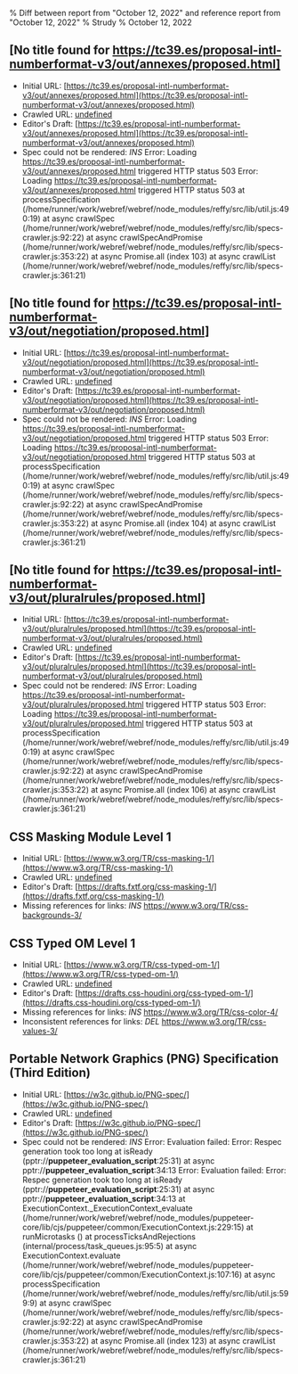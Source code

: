 % Diff between report from "October 12, 2022" and reference report from "October 12, 2022"
% Strudy
% October 12, 2022

## [No title found for https://tc39.es/proposal-intl-numberformat-v3/out/annexes/proposed.html]

- Initial URL: [https://tc39.es/proposal-intl-numberformat-v3/out/annexes/proposed.html](https://tc39.es/proposal-intl-numberformat-v3/out/annexes/proposed.html)
- Crawled URL: [undefined](undefined)
- Editor's Draft: [https://tc39.es/proposal-intl-numberformat-v3/out/annexes/proposed.html](https://tc39.es/proposal-intl-numberformat-v3/out/annexes/proposed.html)
- Spec could not be rendered: *INS* Error: Loading https://tc39.es/proposal-intl-numberformat-v3/out/annexes/proposed.html triggered HTTP status 503 Error: Loading https://tc39.es/proposal-intl-numberformat-v3/out/annexes/proposed.html triggered HTTP status 503
    at processSpecification (/home/runner/work/webref/webref/node_modules/reffy/src/lib/util.js:490:19)
    at async crawlSpec (/home/runner/work/webref/webref/node_modules/reffy/src/lib/specs-crawler.js:92:22)
    at async crawlSpecAndPromise (/home/runner/work/webref/webref/node_modules/reffy/src/lib/specs-crawler.js:353:22)
    at async Promise.all (index 103)
    at async crawlList (/home/runner/work/webref/webref/node_modules/reffy/src/lib/specs-crawler.js:361:21)


## [No title found for https://tc39.es/proposal-intl-numberformat-v3/out/negotiation/proposed.html]

- Initial URL: [https://tc39.es/proposal-intl-numberformat-v3/out/negotiation/proposed.html](https://tc39.es/proposal-intl-numberformat-v3/out/negotiation/proposed.html)
- Crawled URL: [undefined](undefined)
- Editor's Draft: [https://tc39.es/proposal-intl-numberformat-v3/out/negotiation/proposed.html](https://tc39.es/proposal-intl-numberformat-v3/out/negotiation/proposed.html)
- Spec could not be rendered: *INS* Error: Loading https://tc39.es/proposal-intl-numberformat-v3/out/negotiation/proposed.html triggered HTTP status 503 Error: Loading https://tc39.es/proposal-intl-numberformat-v3/out/negotiation/proposed.html triggered HTTP status 503
    at processSpecification (/home/runner/work/webref/webref/node_modules/reffy/src/lib/util.js:490:19)
    at async crawlSpec (/home/runner/work/webref/webref/node_modules/reffy/src/lib/specs-crawler.js:92:22)
    at async crawlSpecAndPromise (/home/runner/work/webref/webref/node_modules/reffy/src/lib/specs-crawler.js:353:22)
    at async Promise.all (index 104)
    at async crawlList (/home/runner/work/webref/webref/node_modules/reffy/src/lib/specs-crawler.js:361:21)


## [No title found for https://tc39.es/proposal-intl-numberformat-v3/out/pluralrules/proposed.html]

- Initial URL: [https://tc39.es/proposal-intl-numberformat-v3/out/pluralrules/proposed.html](https://tc39.es/proposal-intl-numberformat-v3/out/pluralrules/proposed.html)
- Crawled URL: [undefined](undefined)
- Editor's Draft: [https://tc39.es/proposal-intl-numberformat-v3/out/pluralrules/proposed.html](https://tc39.es/proposal-intl-numberformat-v3/out/pluralrules/proposed.html)
- Spec could not be rendered: *INS* Error: Loading https://tc39.es/proposal-intl-numberformat-v3/out/pluralrules/proposed.html triggered HTTP status 503 Error: Loading https://tc39.es/proposal-intl-numberformat-v3/out/pluralrules/proposed.html triggered HTTP status 503
    at processSpecification (/home/runner/work/webref/webref/node_modules/reffy/src/lib/util.js:490:19)
    at async crawlSpec (/home/runner/work/webref/webref/node_modules/reffy/src/lib/specs-crawler.js:92:22)
    at async crawlSpecAndPromise (/home/runner/work/webref/webref/node_modules/reffy/src/lib/specs-crawler.js:353:22)
    at async Promise.all (index 106)
    at async crawlList (/home/runner/work/webref/webref/node_modules/reffy/src/lib/specs-crawler.js:361:21)


## CSS Masking Module Level 1

- Initial URL: [https://www.w3.org/TR/css-masking-1/](https://www.w3.org/TR/css-masking-1/)
- Crawled URL: [undefined](undefined)
- Editor's Draft: [https://drafts.fxtf.org/css-masking-1/](https://drafts.fxtf.org/css-masking-1/)
- Missing references for links: *INS* https://www.w3.org/TR/css-backgrounds-3/


## CSS Typed OM Level 1

- Initial URL: [https://www.w3.org/TR/css-typed-om-1/](https://www.w3.org/TR/css-typed-om-1/)
- Crawled URL: [undefined](undefined)
- Editor's Draft: [https://drafts.css-houdini.org/css-typed-om-1/](https://drafts.css-houdini.org/css-typed-om-1/)
- Missing references for links: *INS* https://www.w3.org/TR/css-color-4/
- Inconsistent references for links: *DEL* https://www.w3.org/TR/css-values-3/


## Portable Network Graphics (PNG) Specification (Third Edition)

- Initial URL: [https://w3c.github.io/PNG-spec/](https://w3c.github.io/PNG-spec/)
- Crawled URL: [undefined](undefined)
- Editor's Draft: [https://w3c.github.io/PNG-spec/](https://w3c.github.io/PNG-spec/)
- Spec could not be rendered: *INS* Error: Evaluation failed: Error: Respec generation took too long
    at isReady (pptr://__puppeteer_evaluation_script__:25:31)
    at async pptr://__puppeteer_evaluation_script__:34:13 Error: Evaluation failed: Error: Respec generation took too long
    at isReady (pptr://__puppeteer_evaluation_script__:25:31)
    at async pptr://__puppeteer_evaluation_script__:34:13
    at ExecutionContext._ExecutionContext_evaluate (/home/runner/work/webref/webref/node_modules/puppeteer-core/lib/cjs/puppeteer/common/ExecutionContext.js:229:15)
    at runMicrotasks (<anonymous>)
    at processTicksAndRejections (internal/process/task_queues.js:95:5)
    at async ExecutionContext.evaluate (/home/runner/work/webref/webref/node_modules/puppeteer-core/lib/cjs/puppeteer/common/ExecutionContext.js:107:16)
    at async processSpecification (/home/runner/work/webref/webref/node_modules/reffy/src/lib/util.js:599:9)
    at async crawlSpec (/home/runner/work/webref/webref/node_modules/reffy/src/lib/specs-crawler.js:92:22)
    at async crawlSpecAndPromise (/home/runner/work/webref/webref/node_modules/reffy/src/lib/specs-crawler.js:353:22)
    at async Promise.all (index 123)
    at async crawlList (/home/runner/work/webref/webref/node_modules/reffy/src/lib/specs-crawler.js:361:21)



